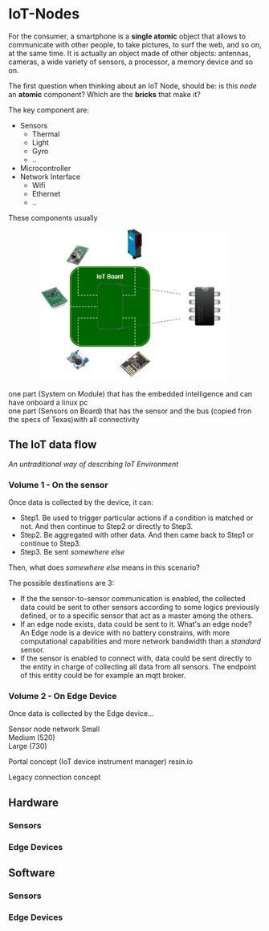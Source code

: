 # IoT-Nodes

For the consumer, a smartphone is a **single atomic** object that allows to communicate with other people, to take pictures, to surf the web, and so on, at the same time. It is actually an object made of other objects: antennas, cameras, a wide variety of sensors, a processor, a memory device and so on.

The first question when thinking about an IoT Node, should be: is this _node_ an **atomic** component? Which are the **bricks** that make it?

The key component are:
- Sensors
  - Thermal
  - Light
  - Gyro
  - ..
- Microcontroller
- Network Interface
  - Wifi
  - Ethernet
  - ..
  
These components usually 

<div style="text-align:center"><img src ="https://raw.githubusercontent.com/FabioPerrone/IoT-Nodes/master/iotboard.png" /></div>

one part (System on Module) that has the embedded intelligence and can have onboard a linux pc  
one part (Sensors on Board) that has the sensor and the bus (copied fron the specs of Texas)with all connectivity  

## The IoT data flow

*An untraditional way of describing IoT Environment*

### Volume 1 - On the sensor
Once data is collected by the device, it can:
- Step1. Be used to trigger particular actions if a condition is matched or not. And then continue to Step2 or directly to Step3.
- Step2. Be aggregated with other data. And then came back to Step1 or continue to Step3.
- Step3. Be sent *somewhere else* 
  
  
Then, what does *somewhere else* means in this scenario?

The possible destinations are 3:
  - If the the sensor-to-sensor communication is enabled, the collected data could be sent to other sensors according to some logics previously defined, or to a specific sensor that act as a master among the others.
  - If an edge node exists, data could be sent to it. What's an edge node? An Edge node is a device with no battery constrains, with more computational capabilities and more network bandwidth than a *standard* sensor.
  - If the sensor is enabled to connect with, data could be sent directly to the entity in charge of collecting all data from all sensors. The endpoint of this entity could be for example an mqtt broker.
  
### Volume 2 - On Edge Device

Once data is collected by the Edge device...



Sensor node network
Small  
Medium (520)  
Large (730)  

Portal concept (IoT device instrument manager) resin.io  

Legacy connection concept  


## Hardware
  ### Sensors
  
  ### Edge Devices
  
## Software
  ### Sensors
  
  ### Edge Devices

